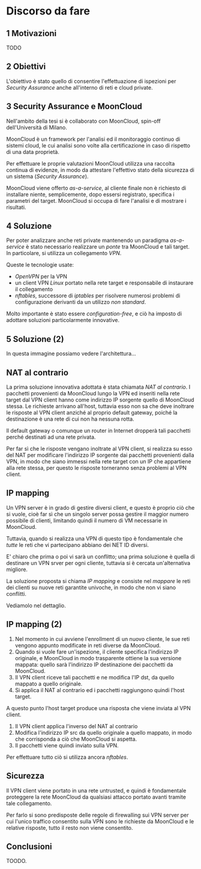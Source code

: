 # Discorso da fare

## 1 Motivazioni

TODO

## 2 Obiettivi

L'obiettivo è stato quello di consentire l'effettuazione di
ispezioni per _Security Assurance_ anche all'interno di reti e cloud private.

## 3 Security Assurance e MoonCloud

Nell'ambito della tesi si è collaborato con MoonCloud, spin-off dell'Università di Milano.

MoonCloud è un framework per l'analisi ed il monitoraggio continuo di sistemi cloud, le cui analisi sono volte alla certificazione in caso di rispetto di una data proprietà.

Per effettuare le proprie valutazioni MoonCloud utilizza una raccolta continua di evidenze, in modo da attestare l'effettivo stato della sicurezza di un sistema (_Security Assurance_).

MoonCloud viene offerto _as-a-service_, al cliente finale non è richiesto di installare niente, semplicemente, dopo essersi registrato, specifica i parametri del target. MoonCloud si occupa di fare l'analisi e di mostrare i risultati.

## 4 Soluzione

Per poter analizzare anche reti private mantenendo un paradigma _as-a-service_ è stato necessario realizzare un *ponte* tra MoonCloud e tali target. In particolare, si utilizza un collegamento *VPN*.

Queste le tecnologie usate:

- *OpenVPN* per la VPN
- un client VPN *Linux*  portato nella rete target e responsabile di instaurare il collegamento
- *nftables*, successore di _iptables_ per risolvere numerosi problemi di configurazione derivanti da un utilizzo _non standard_.

Molto importante è stato essere _configuration-free_, e ciò ha imposto di adottare soluzioni particolarmente innovative.

## 5 Soluzione (2)

In questa immagine possiamo vedere l'architettura...

## NAT al contrario

La prima soluzione innovativa adottata è stata chiamata *NAT al contrario*. I pacchetti provenienti da MoonCloud lungo la VPN ed inseriti nella rete target dal VPN client hanno come indirizzo IP sorgente quello di MoonCloud stessa. Le richieste arrivano all'host, tuttavia esso non sa che deve inoltrare le risposte al VPN client anziché al proprio default gateway, poiché la destinazione è una rete di cui non ha nessuna rotta.

Il default gateway o comunque un router in Internet dropperà tali pacchetti perché destinati ad una rete privata.

Per far sì che le risposte vengano inoltrate al VPN client, si realizza su esso del NAT per modificare l'indirizzo IP sorgente dai pacchetti provenienti dalla VPN, in modo che siano immessi nella rete target con un IP che appartiene alla rete stessa, per questo le risposte torneranno senza problemi al VPN client.

## IP mapping

Un VPN server è in grado di gestire diversi client, e questo è proprio ciò che si vuole, cioè far sì che un singolo server possa gestire il maggior numero possibile di clienti, limitando quindi il numero di VM necessarie in MoonCloud.

Tuttavia, quando si realizza una VPN di questo tipo è fondamentale che _tutte_ le reti che vi partecipano abbiano dei NET ID diversi.

E' chiaro che prima o poi vi sarà un conflitto; una prima soluzione è quella di destinare un VPN srver per ogni cliente, tuttavia si è cercata un'alternativa migliore.

La soluzione proposta si chiama *IP mapping* e consiste nel _mappare_ le reti dei clienti su nuove reti garantite univoche, in modo che non vi siano conflitti.

Vediamolo nel dettaglio.

## IP mapping (2)

1. Nel momento in cui avviene l'enrollment di un nuovo cliente, le sue reti vengono appunto modificate in reti diverse da MoonCloud.
2. Quando si vuole fare un'ispezione, il cliente specifica l'indirizzo IP originale, e MoonCloud in modo trasparente ottiene la sua versione mappata: quello sarà l'indirizzo IP destinazione dei pacchetti da MoonCloud.
3. Il VPN client riceve tali pacchetti e ne modifica l'IP dst, da quello mappato a quello originale.
4. Si applica il NAT al contrario ed i pacchetti raggiungono quindi l'host target.

A questo punto l'host target produce una risposta che viene inviata al VPN client.

1. Il VPN client applica l'inverso del NAT al contrario
2. Modifica l'indirizzo IP src da quello originale a quello mappato, in modo che corrisponda a ciò che MoonCloud si aspetta.
3. Il pacchetti viene quindi inviato sulla VPN.

Per effettuare tutto ciò si utilizza ancora *nftables*.

## Sicurezza

Il VPN client viene portato in una rete untrusted, e quindi è fondamentale proteggere la rete MoonCloud da qualsiasi attacco portato avanti tramite tale collegamento.

Per farlo si sono predisposte delle regole di firewalling sui VPN server per cui l'unico traffico consentito sulla VPN sono le richieste da MoonCloud e le relative risposte, tutto il resto non viene consentito.

## Conclusioni

TOODO.
